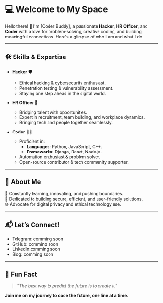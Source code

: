 # 💻 Welcome to My Space

Hello there! 👋 I'm [Coder Buddy], a passionate **Hacker**, **HR Officer**, and **Coder** with a love for problem-solving, creative coding, and building meaningful connections. Here's a glimpse of who I am and what I do.

---

## 🛠️ Skills & Expertise

- **Hacker** 🛡️  
  - Ethical hacking & cybersecurity enthusiast.  
  - Penetration testing & vulnerability assessment.  
  - Staying one step ahead in the digital world.

- **HR Officer** 🤝  
  - Bridging talent with opportunities.  
  - Expert in recruitment, team building, and workplace dynamics.  
  - Bringing tech and people together seamlessly.

- **Coder** 👨‍💻  
  - Proficient in:  
    - **Languages**: Python, JavaScript, C++.  
    - **Frameworks**: Django, React, Node.js.  
  - Automation enthusiast & problem solver.  
  - Open-source contributor & tech community supporter.

---

## 🌟 About Me  

🚀 Constantly learning, innovating, and pushing boundaries.  
📜 Dedicated to building secure, efficient, and user-friendly solutions.  
🌐 Advocate for digital privacy and ethical technology use.

---

## 📬 Let’s Connect!

- Telegram: comming soon
- GitHub:  comming soon
- LinkedIn:comming soon
- Blog: comming soon

---

## 🖤 Fun Fact

> *"The best way to predict the future is to create it."*  


**Join me on my journey to code the future, one line at a time.**

